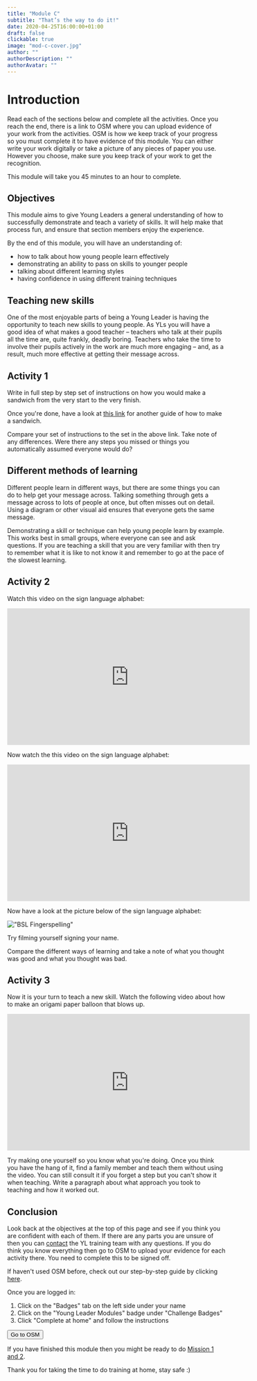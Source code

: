 ```yaml
---
title: "Module C"
subtitle: "That’s the way to do it!"
date: 2020-04-25T16:00:00+01:00
draft: false
clickable: true
image: "mod-c-cover.jpg"
author: ""
authorDescription: ""
authorAvatar: ""
---
```


# Introduction

Read each of the sections below and complete all the activities. Once you reach the end, there is a link to OSM where you can upload evidence of your work from the activities. OSM is how we keep track of your progress so you must complete it to have evidence of this module. You can either write your work digitally or take a picture of any pieces of paper you use. However you choose, make sure you keep track of your work to get the recognition.

This module will take you 45 minutes to an hour to complete.

## Objectives

This module aims to give Young Leaders a general understanding of how to successfully demonstrate and teach a variety of skills. It will help make that process fun, and ensure that section members enjoy the experience.

By the end of this module, you will have an understanding of:

- how to talk about how young people learn effectively
- demonstrating an ability to pass on skills to younger people
- talking about different learning styles
- having confidence in using different training techniques

## Teaching new skills

One of the most enjoyable parts of being a Young Leader is having the opportunity to teach new skills to young people. As YLs you will have a good idea of what makes a good teacher – teachers who talk at their pupils all the time are, quite frankly, deadly boring. Teachers who take the time to involve their pupils actively in the work are much more engaging – and, as a result, much more effective at getting their message across.

## Activity 1

Write in full step by step set of instructions on how you would make a sandwich from the very start to the very finish.

Once you're done, have a look at [this link](https://www.instructables.com/id/How-to-make-an-amazing-sandwich/) for another guide of how to make a sandwich.

Compare your set of instructions to the set in the above link. Take note of any differences. Were there any steps you missed or things you automatically assumed everyone would do?

## Different methods of learning

Different people learn in different ways, but there are some things you can do to help get your message across. Talking something through gets a message across to lots of people at once, but often misses out on detail. Using a diagram or other visual aid ensures that everyone gets the same message.

Demonstrating a skill or technique can help young people learn by example. This works best in small groups, where everyone can see and ask questions. If you are teaching a skill that you are very familiar with then try to remember what it is like to not know it and remember to go at the pace of the slowest learning.

## Activity 2

Watch this video on the sign language alphabet:

<iframe width="560" height="315" src="https://www.youtube.com/embed/pWKkrllhOCc?start=28" frameborder="0" allow="accelerometer; autoplay; encrypted-media; gyroscope; picture-in-picture" allowfullscreen></iframe>

Now watch the this video on the sign language alphabet:

<iframe width="560" height="315" src="https://www.youtube.com/embed/clPTV1wq8Jw" frameborder="0" allow="accelerometer; autoplay; encrypted-media; gyroscope; picture-in-picture" allowfullscreen></iframe>

Now have a look at the picture below of the sign language alphabet:

!["BSL Fingerspelling"](/BSL-Fingerspelling.png)

Try filming yourself signing your name.

Compare the different ways of learning and take a note of what you thought was good and what you thought was bad.

## Activity 3

Now it is your turn to teach a new skill. Watch the following video about how to make an origami paper balloon that blows up.

<iframe width="560" height="315" src="https://www.youtube.com/embed/A5En3UHGBjY?start=4" frameborder="0" allow="accelerometer; autoplay; encrypted-media; gyroscope; picture-in-picture" allowfullscreen></iframe>

Try making one yourself so you know what you're doing. Once you think you have the hang of it, find a family member and teach them without using the video. You can still consult it if you forget a step but you can't show it when teaching. Write a paragraph about what approach you took to teaching and how it worked out.

## Conclusion

Look back at the objectives at the top of this page and see if you think you are confident with each of them. If there are any parts you are unsure of then you can [contact](/contact) the YL training team with any questions. If you do think you know everything then go to OSM to upload your evidence for each activity there. You need to complete this to be signed off.

If haven't used OSM before, check out our step-by-step guide by clicking [here](/evidence).

Once you are logged in:

1. Click on the "Badges" tab on the left side under your name
2. Click on the "Young Leader Modules" badge under "Challenge Badges"
3. Click "Complete at home" and follow the instructions

<a href="https://www.onlinescoutmanager.co.uk/main.php">
 <button type="button" class="go-to-osm">Go to OSM</button>
</a>

If you have finished this module then you might be ready to do [Mission 1 and 2](/missions).

Thank you for taking the time to do training at home, stay safe :)
